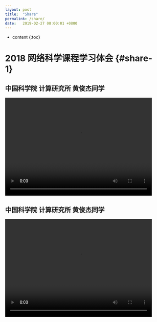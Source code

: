 ```yaml
---
layout: post
title:  "Share"
permalink: /share/
date:   2019-02-27 08:00:01 +0800
---
```


* content
{:toc}

2018 网络科学课程学习体会 {#share-1}
===

中国科学院 计算研究所 黄俊杰同学
---

<div>
    <video width="480" height="320" controls>
        <source src="/ns/static/video/1.mp4" type="video/mp4">
        Sorry, your browser doesn't support embedded videos.
    </video>
</div>

中国科学院 计算研究所 黄俊杰同学
---
<div>
    <video width="480" height="320" controls>
        <source src="/ns/static/video/1.mp4" type="video/mp4">
        Sorry, your browser doesn't support embedded videos.
    </video>
</div>